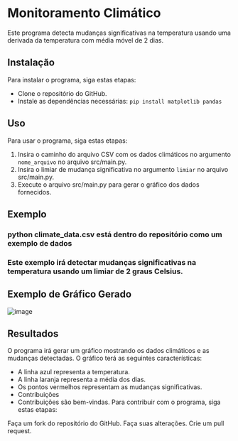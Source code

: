 # Monitoramento Climático

Este programa detecta mudanças significativas na temperatura usando uma derivada da temperatura com média móvel de 2 dias.

## Instalação
Para instalar o programa, siga estas etapas:

- Clone o repositório do GitHub.
- Instale as dependências necessárias:
  `pip install matplotlib pandas`


## Uso

Para usar o programa, siga estas etapas:

1. Insira o caminho do arquivo CSV com os dados climáticos no argumento `nome_arquivo` no arquivo src/main.py.
2. Insira o limiar de mudança significativa no argumento `limiar` no arquivo src/main.py.
3. Execute o arquivo src/main.py para gerar o gráfico dos dados fornecidos.

## Exemplo

### python climate_data.csv está dentro do repositório como um exemplo de dados

### Este exemplo irá detectar mudanças significativas na temperatura usando um limiar de 2 graus Celsius.

## Exemplo de Gráfico Gerado

![image](https://github.com/PedroSmaxY/MonitoramentoClimatico/assets/127573080/276c5ec3-4341-4eec-9d23-3aa6db22a762)

## Resultados
O programa irá gerar um gráfico mostrando os dados climáticos e as mudanças detectadas. O gráfico terá as seguintes características:

- A linha azul representa a temperatura.
- A linha laranja representa a média dos dias.
- Os pontos vermelhos representam as mudanças significativas.
- Contribuições
- Contribuições são bem-vindas. Para contribuir com o programa, siga estas etapas:

Faça um fork do repositório do GitHub.
Faça suas alterações.
Crie um pull request.
